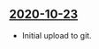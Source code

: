 ## [2020-10-23](https://github.com/faktaoklimatu/graphics/blob/b253427fcc97a23462362b3a7615fba73ef8dc32/Data%20visualization/Emissions/European%20Union/EU%20country%20ranking%20by%20GHG%20emissions/cs-emise-eu-poradi.ai)

- Initial upload to git.

